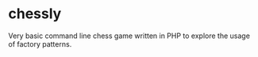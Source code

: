 # chessly
Very basic command line chess game written in PHP to explore the usage of factory patterns.
